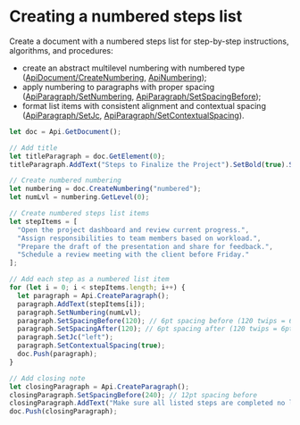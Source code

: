 # Creating a numbered steps list

Create a document with a numbered steps list for step-by-step instructions, algorithms, and procedures:

- create an abstract multilevel numbering with numbered type ([ApiDocument/CreateNumbering](/docs/office-api/usage-api/text-document-api/ApiDocument/Methods/CreateNumbering.md), [ApiNumbering](/docs/office-api/usage-api/text-document-api/ApiNumbering/ApiNumbering.md));
- apply numbering to paragraphs with proper spacing ([ApiParagraph/SetNumbering](/docs/office-api/usage-api/text-document-api/ApiParagraph/Methods/SetNumbering.md), [ApiParagraph/SetSpacingBefore](/docs/office-api/usage-api/text-document-api/ApiParagraph/Methods/SetSpacingBefore.md));
- format list items with consistent alignment and contextual spacing ([ApiParagraph/SetJc](/docs/office-api/usage-api/text-document-api/ApiParagraph/Methods/SetJc.md), [ApiParagraph/SetContextualSpacing](/docs/office-api/usage-api/text-document-api/ApiParagraph/Methods/SetContextualSpacing.md)).

```ts editor-docx
let doc = Api.GetDocument();

// Add title
let titleParagraph = doc.GetElement(0);
titleParagraph.AddText("Steps to Finalize the Project").SetBold(true).SetFontSize(14 * 2);

// Create numbered numbering
let numbering = doc.CreateNumbering("numbered");
let numLvl = numbering.GetLevel(0);

// Create numbered steps list items
let stepItems = [
  "Open the project dashboard and review current progress.",
  "Assign responsibilities to team members based on workload.",
  "Prepare the draft of the presentation and share for feedback.",
  "Schedule a review meeting with the client before Friday."
];

// Add each step as a numbered list item
for (let i = 0; i < stepItems.length; i++) {
  let paragraph = Api.CreateParagraph();
  paragraph.AddText(stepItems[i]);
  paragraph.SetNumbering(numLvl);
  paragraph.SetSpacingBefore(120); // 6pt spacing before (120 twips = 6pt)
  paragraph.SetSpacingAfter(120); // 6pt spacing after (120 twips = 6pt)
  paragraph.SetJc("left");
  paragraph.SetContextualSpacing(true);
  doc.Push(paragraph);
}

// Add closing note
let closingParagraph = Api.CreateParagraph();
closingParagraph.SetSpacingBefore(240); // 12pt spacing before
closingParagraph.AddText("Make sure all listed steps are completed no later than Thursday EOD.");
doc.Push(closingParagraph);
```
